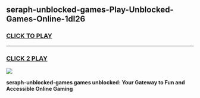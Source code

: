 
## seraph-unblocked-games-Play-Unblocked-Games-Online-1dl26
<h3>
<a href="https://premium76.site?title=seraph-unblocked-games&ref=24A">CLICK TO PLAY</a></h3>
<hr>

<h3>
<a href="https://premium76.site?title=seraph-unblocked-games&ref=24A">CLICK 2 PLAY</a>
  
</h3>

<a href="https://premium76.site?title=seraph-unblocked-games&ref=24A"><img src="https://clearcache.store/games.png"></a>


**seraph-unblocked-games games unblocked: Your Gateway to Fun and Accessible Online Gaming**
